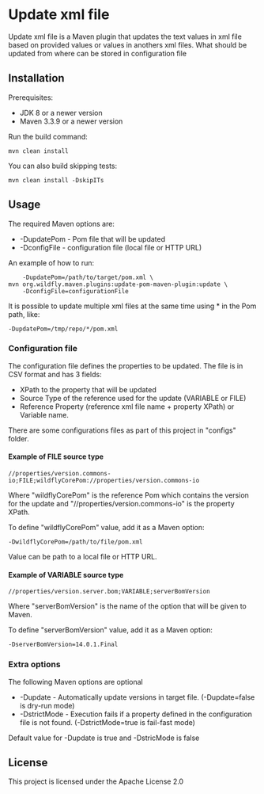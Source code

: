 # Update xml file
Update xml file is a Maven plugin that updates the text values in xml file based on provided values or values in anothers xml files.
What should be updated from where can be stored in configuration file


## Installation
Prerequisites:
* JDK 8 or a newer version
* Maven 3.3.9 or a newer version

Run the build command:
```
mvn clean install
```

You can also build skipping tests:
```
mvn clean install -DskipITs
```


## Usage
The required Maven options are:
* -DupdatePom  - Pom file that will be updated
* -DconfigFile - configuration file (local file or HTTP URL)

An example of how to run:
```
	-DupdatePom=/path/to/target/pom.xml \
mvn org.wildfly.maven.plugins:update-pom-maven-plugin:update \
	-DconfigFile=configurationFile
```

It is possible to update multiple xml files at the same time using * in the Pom path, like:
```
-DupdatePom=/tmp/repo/*/pom.xml
```

### Configuration file
The configuration file defines the properties to be updated. The file is in CSV format and has 3 fields:
* XPath to the property that will be updated
* Source Type of the reference used for the update (VARIABLE or FILE)
* Reference Property (reference xml file name + property XPath) or Variable name.

There are some configurations files as part of this project in "configs" folder.


#### Example of FILE source type
```
//properties/version.commons-io;FILE;wildflyCorePom://properties/version.commons-io
```
Where "wildflyCorePom" is the reference Pom which contains the version for the update and "//properties/version.commons-io" is the property XPath.

To define "wildflyCorePom" value, add it as a Maven option:
```
-DwildflyCorePom=/path/to/file/pom.xml
```

Value can be path to a local file or HTTP URL.


#### Example of VARIABLE source type
```
//properties/version.server.bom;VARIABLE;serverBomVersion
```
Where "serverBomVersion" is the name of the option that will be given to Maven.

To define "serverBomVersion" value, add it as a Maven option:
```
-DserverBomVersion=14.0.1.Final
```


### Extra options
The following Maven options are optional
* -Dupdate - Automatically update versions in target file. (-Dupdate=false is dry-run mode)
* -DstrictMode - Execution fails if a property defined in the configuration file is not found. (-DstrictMode=true is fail-fast mode)

Default value for -Dupdate is true and -DstricMode is false


## License
This project is licensed under the Apache License 2.0
